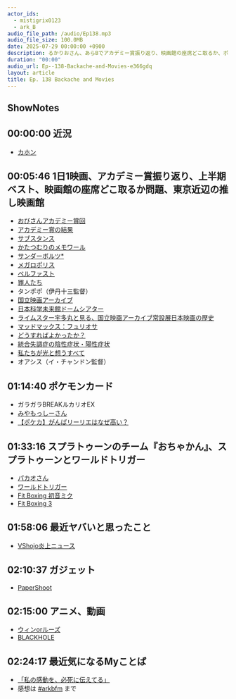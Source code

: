 ```yaml
---
actor_ids:
  - mistigrix0123
  - ark_B
audio_file_path: /audio/Ep138.mp3
audio_file_size: 100.0MB
date: 2025-07-29 00:00:00 +0900
description: るかりおさん、あらBでアカデミー賞振り返り、映画館の座席どこ取るか、ポケモンカード、スプラトゥーンのチーム『おちゃかん』、PaperShootなどについて話しました。
duration: "00:00"
audio_url: Ep--138-Backache-and-Movies-e366gdq
layout: article
title: Ep. 138 Backache and Movies
---
```


## ShowNotes

## 00:00:00 近況
* [カホン](https://ja.wikipedia.org/wiki/%E3%82%AB%E3%83%9B%E3%83%B3)

## 00:05:46 1日1映画、アカデミー賞振り返り、上半期ベスト、映画館の座席どこ取るか問題、東京近辺の推し映画館
* [おびさんアカデミー賞回](https://www.arkbfm.com/episode/127)
* [アカデミー賞の結果](https://eiga.com/official/oscar/all.html)
* [サブスタンス](https://gaga.ne.jp/substance/)
* [かたつむりのメモワール](https://transformer.co.jp/m/katatsumuri/)
* [サンダーボルツ*](https://marvel.disney.co.jp/movie/thunderbolts)
* [メガロポリス](https://hark3.com/megalopolis/)
* [ベルファスト](https://belfast-movie.com/)
* [罪人たち](https://www.warnerbros.co.jp/movie/o596j9bjp/)
* タンポポ（伊丹十三監督）
* [国立映画アーカイブ](https://www.nfaj.go.jp/)
* [日本科学未来館ドームシアター](https://www.miraikan.jst.go.jp/exhibitions/dometheater/)
* [ライムスター宇多丸と見る、国立映画アーカイブ常設展日本映画の歴史](https://33tab.jp/album/history-of-japanese-films)
* [マッドマックス：フュリオサ](https://wwws.warnerbros.co.jp/madmaxfuriosa/index.html)
* [どうすればよかったか？](https://dosureba.com/)
* [統合失調症の陰性症状・陽性症状](https://www.smilenavigator.jp/tougou/about/02.html)
* [私たちが光と想うすべて](https://watahika.com/)
* オアシス（イ・チャンドン監督）
 
## 01:14:40 ポケモンカード
* ガラガラBREAKルカリオEX
* [みやもっしーさん](https://x.com/yoshiokakun0123)
* [【ポケカ】がんばリーリエはなぜ高い？](https://oripa.co.jp/media/pokeka-ri-rie-nazetakai/)

## 01:33:16 スプラトゥーンのチーム『おちゃかん』、スプラトゥーンとワールドトリガー
* [パカオさん](https://x.com/pacao_splatoon)
* [ワールドトリガー](https://amzn.to/455Mh1a)
* [Fit Boxing 初音ミク](https://amzn.to/44QJ2vM)
* [Fit Boxing 3](https://amzn.to/46xzsPG)

## 01:58:06 最近ヤバいと思ったこと 
* [VShojo炎上ニュース](https://kai-you.net/article/93025)

## 02:10:37 ガジェット
* [PaperShoot](https://papershoot-japan.jp/)

## 02:15:00 アニメ、動画
* [ウィンorルーズ](https://www.disneyplus.com/ja-jp/browse/entity-2b4c4455-0b40-4a21-83ec-8a647aa7b32b)
* [BLACKHOLE](https://www.youtube.com/@BLACKHOLE_TV/streams)

## 02:24:17 最近気になるMyことば
* [「私の感動を、必死に伝えてる」](https://x.com/Anime_ABEMA/status/1895791127963333091)
* 感想は [#arkbfm](https://x.com/search?q=%23arkbfm&src=typed_query&f=live) まで
